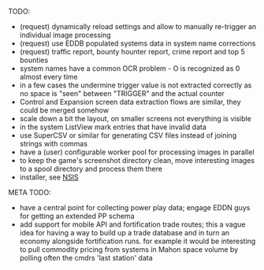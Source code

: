 TODO:

* (request) dynamically reload settings and allow to manually re-trigger an individual image processing
* (request) use EDDB populated systems data in system name corrections
* (request) traffic report, bounty hounter report, crime report and top 5 bounties
* system names have a common OCR problem - O is recognized as 0 almost every time
* in a few cases the undermine trigger value is not extracted correctly as no space is "seen" between "TRIGGER" and the actual counter
* Control and Expansion screen data extraction flows are similar, they could be merged somehow
* scale down a bit the layout, on smaller screens not everything is visible
* in the system ListView mark entries that have invalid data
* use SuperCSV or similar for generating CSV files instead of joining strings with commas
* have a (user) configurable worker pool for processing images in parallel
* to keep the game's screenshot directory clean, move interesting images to a spool directory and process them there
* installer, see [NSIS](http://nsis.sourceforge.net/Java_Launcher_with_automatic_JRE_installation)

META TODO:

* have a central point for collecting power play data; engage EDDN guys for getting an extended PP schema
* add support for mobile API and fortification trade routes; this a vague idea for having a way to build up a trade database and in turn 
an economy alongside fortification runs. for example it would be interesting to pull commodity pricing from systems in Mahon space volume
by polling often the cmdrs 'last station' data 
